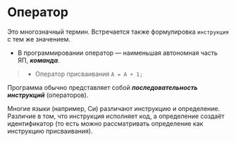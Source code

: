 # Оператор

Это многозначный термин. Встречается также формулировка `инструкция` с тем же значением.
- В программировании оператор — наименьшая автономная часть ЯП, ***команда***. 

> - Оператор присваивания `A = A + 1;`

Программа обычно представляет собой ***последовательность инструкций*** (операторов).

Многие языки (например, Си) различают инструкцию и определение. Различие в том, что инструкция исполняет код, а определение создаёт идентификатор (то есть можно рассматривать определение как инструкцию присваивания).
